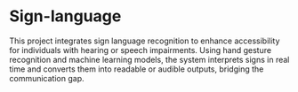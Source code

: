 # Sign-language
This project integrates sign language recognition to enhance accessibility for individuals with hearing or speech impairments. Using hand gesture recognition and machine learning models, the system interprets signs in real time and converts them into readable or audible outputs, bridging the communication gap.
